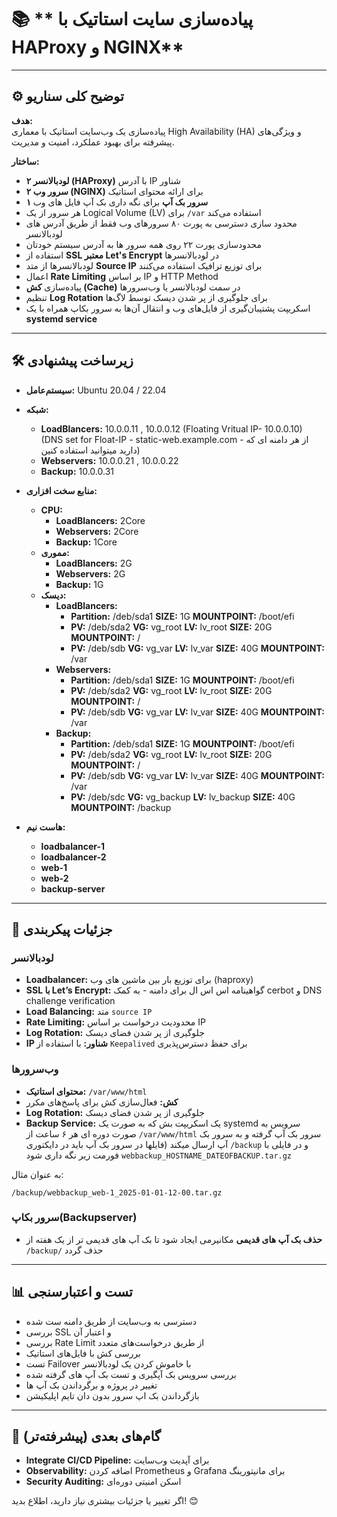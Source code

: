 # 📚 ** پیاده‌سازی سایت استاتیک با HAProxy و NGINX**

---

## ⚙️ **توضیح کلی سناریو**

**هدف:**  
پیاده‌سازی یک وب‌سایت استاتیک با معماری High Availability (HA) و ویژگی‌های پیشرفته برای بهبود عملکرد، امنیت و مدیریت.  

**ساختار:**  
- **۲ لودبالانسر (HAProxy)** با آدرس IP شناور  
- **۲ سرور وب (NGINX)** برای ارائه محتوای استاتیک  
- **۱ سرور بک آپ** برای نگه داری بک آپ فایل های وب
- هر سرور از یک Logical Volume (LV) برای `/var` استفاده می‌کند  
- محدود سازی دسترسی به پورت ۸۰ سرورهای وب فقط از طریق آدرس های لودبالانسر
- محدودسازی پورت ۲۲ روی همه سرور ها به آدرس سیستم خودتان 
- استفاده از **SSL معتبر Let's Encrypt** در لودبالانسرها  
- لودبالانسرها از متد **Source IP** برای توزیع ترافیک استفاده می‌کنند  
- اعمال **Rate Limiting** بر اساس IP و HTTP Method  
- پیاده‌سازی **کش (Cache)** در سمت لودبالانسر یا وب‌سرورها  
- تنظیم **Log Rotation** برای جلوگیری از پر شدن دیسک توسط لاگ‌ها  
- اسکریپت پشتیبان‌گیری از فایل‌های وب و انتقال آن‌ها به سرور بکاپ همراه با یک **systemd service**

---

## 🛠️ **زیرساخت پیشنهادی**

- **سیستم‌عامل:** Ubuntu 20.04 / 22.04  

- **شبکه:**  
   - **LoadBlancers:** 10.0.0.11 , 10.0.0.12 (Floating Vritual IP- 10.0.0.10) (DNS set for Float-IP - static-web.example.com - از هر دامنه ای که دارید میتوانید استفاده کنین) 
   - **Webservers:** 10.0.0.21 , 10.0.0.22
   - **Backup:**  10.0.0.31

- **منابع سخت افزاری:**  

  - **CPU:**  
     - **LoadBlancers:** 2Core
     - **Webservers:** 2Core
     - **Backup:** 1Core
  - **مموری:**  
     - **LoadBlancers:** 2G
     - **Webservers:** 2G
     - **Backup:** 1G
  - **دیسک:**  
     - **LoadBlancers:** 
       - **Partition:** /deb/sda1 **SIZE:** 1G **MOUNTPOINT:** /boot/efi
       - **PV:** /deb/sda2 **VG:** vg_root **LV:** lv_root **SIZE:** 20G **MOUNTPOINT:** /
       - **PV:** /deb/sdb **VG:** vg_var **LV:** lv_var **SIZE:** 40G **MOUNTPOINT:** /var
     - **Webservers:**
       - **Partition:** /deb/sda1 **SIZE:** 1G **MOUNTPOINT:** /boot/efi
       - **PV:** /deb/sda2 **VG:** vg_root **LV:** lv_root **SIZE:** 20G **MOUNTPOINT:** /
       - **PV:** /deb/sdb **VG:** vg_var **LV:** lv_var **SIZE:** 40G **MOUNTPOINT:** /var
     - **Backup:**
       - **Partition:** /deb/sda1 **SIZE:** 1G **MOUNTPOINT:** /boot/efi
       - **PV:** /deb/sda2 **VG:** vg_root **LV:** lv_root **SIZE:** 20G **MOUNTPOINT:** /
       - **PV:** /deb/sdb **VG:** vg_var **LV:** lv_var **SIZE:** 40G **MOUNTPOINT:** /var
       - **PV:** /deb/sdc **VG:** vg_backup **LV:** lv_backup **SIZE:** 40G **MOUNTPOINT:** /backup

- **هاست نیم:**  
    - **loadbalancer-1**  
    - **loadbalancer-2**  
    - **web-1**  
    - **web-2**  
    - **backup-server**

---
## 📑 **جزئیات پیکربندی**

### **لودبالانسر**  
- **Loadbalancer:** برای توزیع بار بین ماشین های وب (haproxy)  
- **SSL با Let’s Encrypt:** گواهینامه اس اس ال برای دامنه - به کمک cerbot و DNS challenge verification
- **Load Balancing:** متد `source IP`  
- **Rate Limiting:** محدودیت درخواست بر اساس IP  
- **Log Rotation:** جلوگیری از پر شدن فضای دیسک  
- **IP شناور:** با استفاده از `Keepalived` برای حفظ دسترس‌پذیری  

### **وب‌سرورها**  
- **محتوای استاتیک:** `/var/www/html`  
- **کش:** فعال‌سازی کش برای پاسخ‌های مکرر  
- **Log Rotation:** جلوگیری از پر شدن فضای دیسک  
- **‌Backup Service:** یک اسکریپت بش که به صورت یک systemd سرویس به صورت دوره ای هر ۶ ساعت از `/var/www/html`  سرور بک آپ گرفته و به سرور بک آپ ارسال میکند
(فایلها در سرور بک آپ باید در دایکتوری `/backup` و در فایلی با فورمت زیر نگه داری شود
`webbackup_HOSTNAME_DATEOFBACKUP.tar.gz`

به عنوان مثال:

`/backup/webbackup_web-1_2025-01-01-12-00.tar.gz`

### **سرور بکاپ(Backupserver)**  
- **حذف بک آپ های قدیمی** مکانیرمی ایجاد شود تا بک آپ های قدیمی تر از یک هفته از `/backup/` حذف گردد  

---
## 📊 **تست و اعتبارسنجی**
- دسترسی به وب‌سایت از طریق دامنه ست شده 
- بررسی SSL و اعتبار آن  
- بررسی Rate Limit از طریق درخواست‌های متعدد  
- بررسی کش با فایل‌های استاتیک  
- تست Failover با خاموش کردن یک لودبالانسر  
- بررسی سرویس بک آپگیری و تست بک آپ های گرفته شده
- تغییر در پروژه و برگرداندن بک آپ ها
- بازگرداندن بک اپ سرور بدون دان تایم اپلیکیشن 

---
## 🚀 **گام‌های بعدی (پیشرفته‌تر)**  
- **Integrate CI/CD Pipeline:** برای آپدیت وب‌سایت  
- **Observability:** اضافه کردن Prometheus و Grafana برای مانیتورینگ  
- **Security Auditing:** اسکن امنیتی دوره‌ای  

اگر تغییر یا جزئیات بیشتری نیاز دارید، اطلاع بدید! 😊
